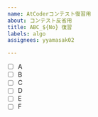 ```yaml
---
name: AtCoderコンテスト復習用
about: コンテスト反省用
title: ABC_${No} 復習
labels: algo
assignees: yyamasak02

---
```


- [ ] A
- [ ] B
- [ ] C
- [ ] D
- [ ] E
- [ ] F

